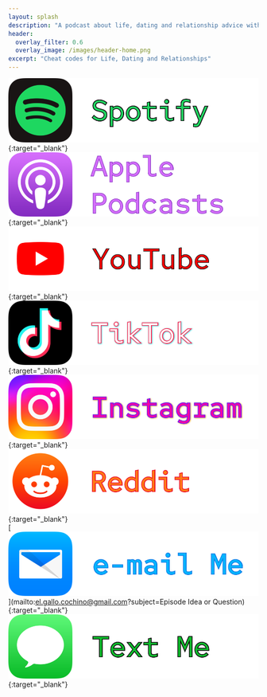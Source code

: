```yaml
---
layout: splash
description: "A podcast about life, dating and relationship advice with a kink twist"
header:
  overlay_filter: 0.6
  overlay_image: /images/header-home.png
excerpt: "Cheat codes for Life, Dating and Relationships"
---
```



[![Spotify](/images/btn-spotify.png)](https://open.spotify.com/show/3XjoipCU3QzeIaQAAQpBdW){:target="_blank"}
<br>
[![Apple](/images/btn-apple.png)](https://podcasts.apple.com/us/podcast/sucias-are-my-favorite/id1548173787){:target="_blank"}
<br>
[![YouTube](/images/btn-yt.png)](https://youtube.com/channel/UCgYSjBmIL3nkxBon4f0Gl_Q){:target="_blank"}
<br>
[![TikTok](/images/btn-tiktok.png)](https://www.tiktok.com/@sucias.are.my.favorite){:target="_blank"}
<br>
[![Intagram](/images/btn-ig.png)](https://instagram.com/sucias.are.my.favorite){:target="_blank"}
<br>
[![Reddit](/images/btn-reddit.png)](https://www.reddit.com/user/suciasaremyfavorite/comments/){:target="_blank"}
<br>
[![email](/images/btn-mail.png)](mailto:el.gallo.cochino@gmail.com?subject=Episode Idea or Question){:target="_blank"}
<br>
[![text](/images/btn-sms.png)](sms://12817667970){:target="_blank"}
